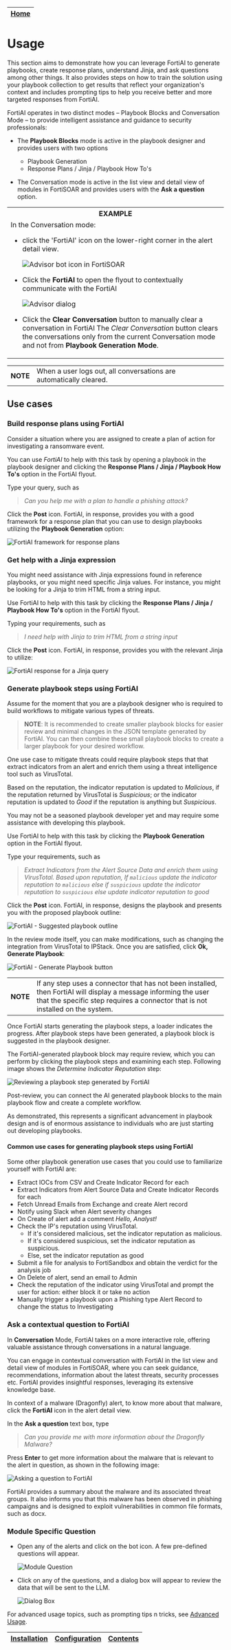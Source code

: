 | [Home](../README.md) |
|----------------------|

# Usage

This section aims to demonstrate how you can leverage FortiAI to generate playbooks, create response plans, understand Jinja, and ask questions among other things. It also provides steps on how to train the solution using your playbook collection to get results that reflect your organization's context and includes prompting tips to help you receive better and more targeted responses from FortiAI.

FortiAI operates in two distinct modes &ndash; Playbook Blocks and Conversation Mode &ndash; to provide intelligent assistance and guidance to security professionals: 

- The **Playbook Blocks** mode is active in the playbook designer and provides users with two options
    - Playbook Generation
    - Response Plans / Jinja / Playbook How To's

- The Conversation mode is active in the list view and detail view of modules in FortiSOAR and provides users with the **Ask a question** option. 

<table>
    <tr>
        <th>EXAMPLE</th>
    </tr>
    <tr>
        <td>In the Conversation mode:
            <ul>
                <li>click the 'FortiAI' icon on the lower-right corner in the alert detail view.
                    <p><img src="./res/ai_bot_icon.png" alt="Advisor bot icon in FortiSOAR"></p>
                </li>
                <li>Click the <strong>FortiAI</strong> to open the flyout to contextually communicate with the FortiAI
                    <p><img src="./res/ai_bot_dialog.png" alt="Advisor dialog"></p>
                </li>
                <li>Click the <strong>Clear Conversation</strong> button to manually clear a conversation in FortiAI The <em>Clear Conversation</em> button clears the conversations only from the current Conversation mode and not from <strong>Playbook Generation Mode</strong>.</li>
            </ul>
        </td>
    </tr>
</table>

<table>
    <th>NOTE</th>
    <td>When a user logs out, all conversations are automatically cleared.</td>
</table>

## Use cases

### Build response plans using FortiAI

Consider a situation where you are assigned to create a plan of action for investigating a ransomware event.

You can use *FortiAI* to help with this task by opening a playbook in the playbook designer and clicking the **Response Plans / Jinja / Playbook How To's** option in the FortiAI flyout.

Type your query, such as

>*Can you help me with a plan to handle a phishing attack?*

Click the **Post** icon. FortiAI, in response, provides you with a good framework for a response plan that you can use to design playbooks utilizing the **Playbook Generation** option:  

![FortiAI framework for response plans](../docs/res/AdvisorResponsePlans.png)

### Get help with a Jinja expression

You might need assistance with Jinja expressions found in reference playbooks, or you might need specific Jinja values. For instance, you might be looking for a Jinja to trim HTML from a string input.

Use FortiAI to help with this task by clicking the **Response Plans / Jinja / Playbook How To's** option in the FortiAI flyout.

Typing your requirements, such as

>*I need help with Jinja to trim HTML from a string input*

Click the **Post** icon. FortiAI, in response, provides you with the relevant Jinja to utilize:

![FortiAI response for a Jinja query](../docs/res/AdvisorJinja.png)

### Generate playbook steps using FortiAI

Assume for the moment that you are a playbook designer who is required to build workflows to mitigate various types of threats. 

  >**NOTE**: It is recommended to create smaller playbook blocks for easier review and minimal changes in the JSON template generated by FortiAI. You can then combine these small playbook blocks to create a larger playbook for your desired workflow.

One use case to mitigate threats could require playbook steps that that extract indicators from an alert and enrich them using a threat intelligence tool such as VirusTotal.

Based on the reputation, the indicator reputation is updated to *Malicious*, if the reputation returned by VirusTotal is *Suspicious*; or the indicator reputation is updated to *Good* if the reputation is anything but *Suspicious*.

You may not be a seasoned playbook developer yet and may require some assistance with developing this playbook.

Use FortiAI to help with this task by clicking the **Playbook Generation** option in the FortiAI flyout.

Type your requirements, such as

>*Extract Indicators from the Alert Source Data and enrich them using VirusTotal. Based upon reputation, If `malicious` update the indicator reputation to `malicious` else if `suspicious` update the indicator reputation to `suspicious` else update indicator reputation to good*

Click the **Post** icon. FortiAI, in response, designs the playbook and presents you with the proposed playbook outline:

![FortiAI - Suggested playbook outline](../docs/res/AdvisorPBGeneration.png)

In the review mode itself, you can make modifications, such as changing the integration from VirusTotal to IPStack. Once you are satisfied, click **Ok, Generate Playbook**:

![FortiAI - Generate Playbook button](../docs/res/AdvisorPBGenerationReview.png)

<table>
    <th>NOTE</th>
    <td>If any step uses a connector that has not been installed, then FortiAI will display a message informing the user that the specific step requires a connector that is not installed on the system.</td>
</table>

Once FortiAI starts generating the playbook steps, a loader indicates the progress. After playbook steps have been generated, a playbook block is suggested in the playbook designer.

The FortiAI-generated playbook block may require review, which you can perform by clicking the playbook steps and examining each step. Following image shows the *Determine Indicator Reputation* step:

![Reviewing a playbook step generated by FortiAI](../docs/res/AdvisorGeneratedPb_StepReview.png)   

Post-review, you can connect the AI generated playbook blocks to the main playbook flow and create a complete workflow.

As  demonstrated, this represents a significant advancement in playbook design and is of enormous  assistance to individuals who are just starting out developing playbooks.

#### Common use cases for generating playbook steps using FortiAI

Some other playbook generation use cases that you could use to familiarize yourself with FortiAI are:

- Extract IOCs from CSV and Create Indicator Record for each
- Extract Indicators from Alert Source Data and Create Indicator Records for each
- Fetch Unread Emails from Exchange and create Alert record
- Notify using Slack when Alert severity changes
- On Create of alert add a comment *Hello, Analyst!*
- Check the IP's reputation using VirusTotal.
    - If it's considered malicious, set the indicator reputation as malicious.
    - If it's considered suspicious, set the indicator reputation as suspicious.
    - Else, set the indicator reputation as good
- Submit a file for analysis to FortiSandbox and obtain the verdict for the analysis job
- On Delete of alert, send an email to Admin
- Check the reputation of the indicator using VirusTotal and prompt the user for action: either block it or take no action
- Manually trigger a playbook upon a Phishing type Alert Record to change the status to Investigating

### Ask a contextual question to FortiAI

In **Conversation** Mode, FortiAI takes on a more interactive role, offering valuable assistance through conversations in a natural language. 

You can engage in contextual conversation with FortiAI in the list view and detail view of modules in FortiSOAR, where you can seek guidance, recommendations, information about the latest threats, security processes etc. FortiAI provides insightful responses, leveraging its extensive knowledge base.

In context of a malware (Dragonfly) alert, to know more about that malware, click the **FortiAI** icon in the alert detail view.

In the **Ask a question** text box, type

>*Can you provide me with more information about the Dragonfly Malware?*

Press **Enter** to get more information about the malware that is relevant to the alert in question, as shown in the following image:

![Asking a question to FortiAI](./res/conversationMode.png)  

FortiAI provides a summary about the malware and its associated threat groups. It also informs you that this malware has been observed in phishing campaigns and is designed to exploit vulnerabilities in common file formats, such as docx.

### Module Specific Question 

- Open any of the alerts and click on the bot icon. A few pre-defined questions will appear.

  ![Module Question](./res/module_questions.png)

- Click on any of the questions, and a dialog box will appear to review the data that will be sent to the LLM.

  ![Dialog Box](./res/question_edit.png)

For advanced usage topics, such as prompting tips n tricks, see [Advanced Usage](./advanced-usage.md).

| [Installation](./setup.md#installation) | [Configuration](./setup.md#configuration) | [Contents](./contents.md) |
|-----------------------------------------|-------------------------------------------|---------------------------|
